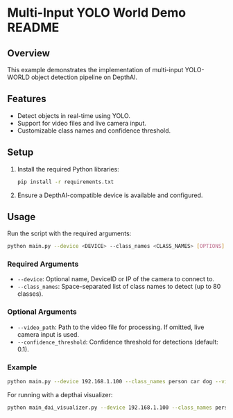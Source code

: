 # Multi-Input YOLO World Demo README

## Overview
This example demonstrates the implementation of multi-input YOLO-WORLD object detection pipeline on DepthAI. 

## Features
- Detect objects in real-time using YOLO.
- Support for video files and live camera input.
- Customizable class names and confidence threshold.

## Setup
1. Install the required Python libraries:
   ```bash
   pip install -r requirements.txt
   ```
2. Ensure a DepthAI-compatible device is available and configured.

## Usage
Run the script with the required arguments:
```bash
python main.py --device <DEVICE> --class_names <CLASS_NAMES> [OPTIONS]
```

### Required Arguments
- `--device`: Optional name, DeviceID or IP of the camera to connect to.
- `--class_names`: Space-separated list of class names to detect (up to 80 classes).

### Optional Arguments
- `--video_path`: Path to the video file for processing. If omitted, live camera input is used.
- `--confidence_threshold`: Confidence threshold for detections (default: 0.1).

### Example
```bash
python main.py --device 192.168.1.100 --class_names person car dog --video_path input.mp4 --confidence_threshold 0.2
```

For running with a depthai visualizer:

```bash
python main_dai_visualizer.py --device 192.168.1.100 --class_names person car dog --video_path input.mp4 --confidence_threshold 0.2
```